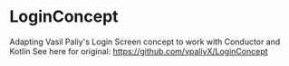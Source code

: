 # LoginConcept
Adapting Vasil Paliy's Login Screen concept to work with Conductor and Kotlin
See here for original: https://github.com/vpaliyX/LoginConcept
